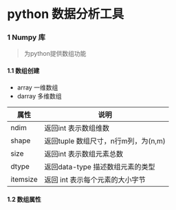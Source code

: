 # python 数据分析工具

### 1 Numpy 库

> 为python提供数组功能

#### 1.1 数组创建

* array 一维数组
* darray 多维数组

| 属性     | 说明                                |
| -------- | ----------------------------------- |
| ndim     | 返回int 表示数组维数                |
| shape    | 返回tuple 数组尺寸，n行m列，为(n,m) |
| size     | 返回int 表示数组元素总数            |
| dtype    | 返回data-type 描述数组元素的类型    |
| itemsize | 返回 int 表示每个元素的大小字节     |

#### 1.2 数组属性

